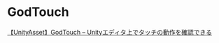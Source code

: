 # GodTouch
[【UnityAsset】GodTouch – Unityエディタ上でタッチの動作を確認できる](http://okamura0510.jp/てんぷらブログ/godtouch/)
